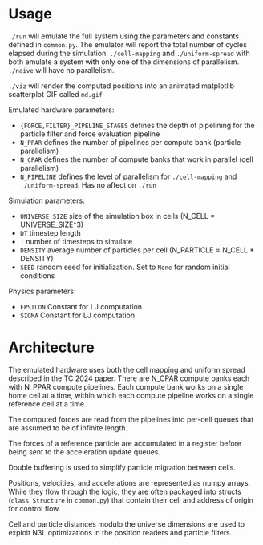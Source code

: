 # Usage
`./run` will emulate the full system using the parameters and constants defined in `common.py`. The emulator will report the total number of cycles elapsed during the simulation.
`./cell-mapping` and `./uniform-spread` with both emulate a system with only one of the dimensions of parallelism. `./naive` will have no parallelism.

`./viz` will render the computed positions into an animated matplotlib scatterplot GIF called `md.gif`

Emulated hardware parameters:
* `{FORCE,FILTER}_PIPELINE_STAGES` defines the depth of pipelining for the particle filter and force evaluation pipeline
* `N_PPAR` defines the number of pipelines per compute bank (particle parallelism)
* `N_CPAR` defines the number of compute banks that work in parallel (cell parallelism)
* `N_PIPELINE` defines the level of parallelism for `./cell-mapping` and `./uniform-spread`. Has no affect on `./run`

Simulation parameters:
* `UNIVERSE_SIZE` size of the simulation box in cells (N_CELL = UNIVERSE_SIZE^3)
* `DT` timestep length
* `T` number of timesteps to simulate
* `DENSITY` average number of particles per cell (N_PARTICLE = N_CELL * DENSITY)
* `SEED` random seed for initialization. Set to `None` for random initial conditions

Physics parameters:
* `EPSILON` Constant for LJ computation
* `SIGMA` Constant for LJ computation

# Architecture
The emulated hardware uses both the cell mapping and uniform spread described in the TC 2024 paper. There are N_CPAR compute banks each with N_PPAR compute pipelines. Each compute bank works on a single home cell at a time, within which each compute pipeline works on a single reference cell at a time.

The computed forces are read from the pipelines into per-cell queues that are assumed to be of infinite length.

The forces of a reference particle are accumulated in a register before being sent to the acceleration update queues.

Double buffering is used to simplify particle migration between cells.

Positions, velocities, and accelerations are represented as numpy arrays. While they flow through the logic, they are often packaged into structs (`class Structure` in `common.py`) that contain their cell and address of origin for control flow.

Cell and particle distances modulo the universe dimensions are used to exploit N3L optimizations in the position readers and particle filters.
